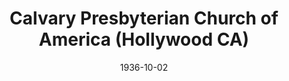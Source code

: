 ---
date: &id001 1936-10-02
end_date: null
location:
  address: null
  city: Hollywood
  state: CA
minister: null
ministers: []
name: Calvary Presbyterian Church of America
names: null
origination_date: *id001
raw_data: 'AR Hollywood


  Calvary Presbyterian Church of America  (October 2, 1936-September 1937)

  (withdrew to Independency, 1937)

  '
received_from: null
states:
- CA
status:
  active: false
  end_date: 1937-09-30
  reason: withdrawal
  received_from: null
  withdrawal_to: Independency
title: Calvary Presbyterian Church of America (Hollywood CA)
withdrawal_to:
- Independency
year_established:
- 1936

---